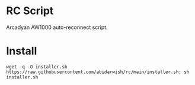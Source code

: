 # RC Script
Arcadyan AW1000 auto-reconnect script.

# Install
```
wget -q -O installer.sh https://raw.githubusercontent.com/abidarwish/rc/main/installer.sh; sh installer.sh
```
